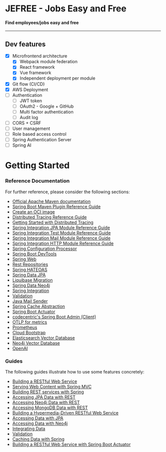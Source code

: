 # JEFREE - Jobs Easy and Free
#### Find employees/jobs easy and free

---

## Dev features
- [x] Microfrontend architecture
  - [x] Webpack module federation
  - [x] React framework
  - [x] Vue framework
  - [x] Independent deployment per module
- [x] Git flow (CI/CD)
- [x] AWS Deployment
- [ ] Authentication
  - [ ] JWT token
  - [ ] OAuth2 - Google + GitHub
  - [ ] Multi factor authentication
  - [ ] Audit log
- [ ] CORS + CSRF
- [ ] User management
- [ ] Role based access control
- [ ] Spring Authentication Server
- [ ] Spring AI

# Getting Started

### Reference Documentation
For further reference, please consider the following sections:

* [Official Apache Maven documentation](https://maven.apache.org/guides/index.html)
* [Spring Boot Maven Plugin Reference Guide](https://docs.spring.io/spring-boot/3.3.4/maven-plugin)
* [Create an OCI image](https://docs.spring.io/spring-boot/3.3.4/maven-plugin/build-image.html)
* [Distributed Tracing Reference Guide](https://docs.micrometer.io/tracing/reference/index.html)
* [Getting Started with Distributed Tracing](https://docs.spring.io/spring-boot/3.3.4/reference/actuator/tracing.html)
* [Spring Integration JPA Module Reference Guide](https://docs.spring.io/spring-integration/reference/html/jpa.html)
* [Spring Integration Test Module Reference Guide](https://docs.spring.io/spring-integration/reference/html/testing.html)
* [Spring Integration Mail Module Reference Guide](https://docs.spring.io/spring-integration/reference/html/mail.html)
* [Spring Integration HTTP Module Reference Guide](https://docs.spring.io/spring-integration/reference/html/http.html)
* [Spring Configuration Processor](https://docs.spring.io/spring-boot/docs/3.3.4/reference/htmlsingle/index.html#appendix.configuration-metadata.annotation-processor)
* [Spring Boot DevTools](https://docs.spring.io/spring-boot/docs/3.3.4/reference/htmlsingle/index.html#using.devtools)
* [Spring Web](https://docs.spring.io/spring-boot/docs/3.3.4/reference/htmlsingle/index.html#web)
* [Rest Repositories](https://docs.spring.io/spring-boot/docs/3.3.4/reference/htmlsingle/index.html#howto.data-access.exposing-spring-data-repositories-as-rest)
* [Spring HATEOAS](https://docs.spring.io/spring-boot/docs/3.3.4/reference/htmlsingle/index.html#web.spring-hateoas)
* [Spring Data JPA](https://docs.spring.io/spring-boot/docs/3.3.4/reference/htmlsingle/index.html#data.sql.jpa-and-spring-data)
* [Liquibase Migration](https://docs.spring.io/spring-boot/docs/3.3.4/reference/htmlsingle/index.html#howto.data-initialization.migration-tool.liquibase)
* [Spring Data Neo4j](https://docs.spring.io/spring-boot/docs/3.3.4/reference/htmlsingle/index.html#data.nosql.neo4j)
* [Spring Integration](https://docs.spring.io/spring-boot/docs/3.3.4/reference/htmlsingle/index.html#messaging.spring-integration)
* [Validation](https://docs.spring.io/spring-boot/docs/3.3.4/reference/htmlsingle/index.html#io.validation)
* [Java Mail Sender](https://docs.spring.io/spring-boot/docs/3.3.4/reference/htmlsingle/index.html#io.email)
* [Spring Cache Abstraction](https://docs.spring.io/spring-boot/docs/3.3.4/reference/htmlsingle/index.html#io.caching)
* [Spring Boot Actuator](https://docs.spring.io/spring-boot/docs/3.3.4/reference/htmlsingle/index.html#actuator)
* [codecentric's Spring Boot Admin (Client)](https://codecentric.github.io/spring-boot-admin/current/#getting-started)
* [OTLP for metrics](https://docs.spring.io/spring-boot/reference/actuator/metrics.html#actuator.metrics.export.otlp)
* [Prometheus](https://docs.spring.io/spring-boot/docs/3.3.4/reference/htmlsingle/index.html#actuator.metrics.export.prometheus)
* [Cloud Bootstrap](https://docs.spring.io/spring-cloud-commons/docs/current/reference/html/)
* [Elasticsearch Vector Database](https://docs.spring.io/spring-ai/reference/api/vectordbs/elasticsearch.html)
* [Neo4j Vector Database](https://docs.spring.io/spring-ai/reference/api/vectordbs/neo4j.html)
* [OpenAI](https://docs.spring.io/spring-ai/reference/api/clients/openai-chat.html)

### Guides
The following guides illustrate how to use some features concretely:

* [Building a RESTful Web Service](https://spring.io/guides/gs/rest-service/)
* [Serving Web Content with Spring MVC](https://spring.io/guides/gs/serving-web-content/)
* [Building REST services with Spring](https://spring.io/guides/tutorials/rest/)
* [Accessing JPA Data with REST](https://spring.io/guides/gs/accessing-data-rest/)
* [Accessing Neo4j Data with REST](https://spring.io/guides/gs/accessing-neo4j-data-rest/)
* [Accessing MongoDB Data with REST](https://spring.io/guides/gs/accessing-mongodb-data-rest/)
* [Building a Hypermedia-Driven RESTful Web Service](https://spring.io/guides/gs/rest-hateoas/)
* [Accessing Data with JPA](https://spring.io/guides/gs/accessing-data-jpa/)
* [Accessing Data with Neo4j](https://spring.io/guides/gs/accessing-data-neo4j/)
* [Integrating Data](https://spring.io/guides/gs/integration/)
* [Validation](https://spring.io/guides/gs/validating-form-input/)
* [Caching Data with Spring](https://spring.io/guides/gs/caching/)
* [Building a RESTful Web Service with Spring Boot Actuator](https://spring.io/guides/gs/actuator-service/)

